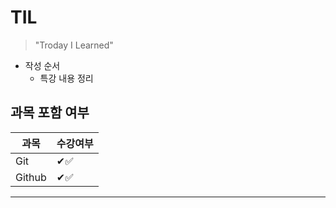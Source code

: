 # TIL 

> "Troday I Learned"



* 작성 순서
  * 특강 내용 정리



##  과목 포함 여부

| 과목   | 수강여부 |
| ------ | -------- |
| Git    | ✔✅       |
| Github | ✔✅       |

---

